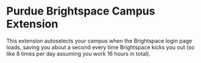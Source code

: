 # Purdue Brightspace Campus Extension

This extension autoselects your campus when the Brightspace login page loads, saving you about a second every time Brightspace kicks you out (so like 8 times per day assuming you work 16 hours in total).
